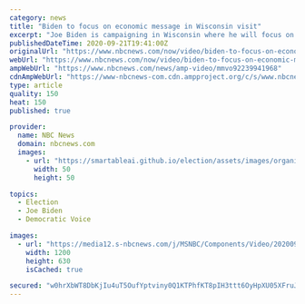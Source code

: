 ```yaml
---
category: news
title: "Biden to focus on economic message in Wisconsin visit"
excerpt: "Joe Biden is campaigning in Wisconsin where he will focus on his economic message and the coronavirus death toll. The trip comes on the heels of a new NBC News/Wall Street Journal poll, which showed Biden with an eight point lead over President Trump."
publishedDateTime: 2020-09-21T19:41:00Z
originalUrl: "https://www.nbcnews.com/now/video/biden-to-focus-on-economic-message-in-wisconsin-visit-92239941968"
webUrl: "https://www.nbcnews.com/now/video/biden-to-focus-on-economic-message-in-wisconsin-visit-92239941968"
ampWebUrl: "https://www.nbcnews.com/news/amp-video/mmvo92239941968"
cdnAmpWebUrl: "https://www-nbcnews-com.cdn.ampproject.org/c/s/www.nbcnews.com/news/amp-video/mmvo92239941968"
type: article
quality: 150
heat: 150
published: true

provider:
  name: NBC News
  domain: nbcnews.com
  images:
    - url: "https://smartableai.github.io/election/assets/images/organizations/nbcnews.com-50x50.jpg"
      width: 50
      height: 50

topics:
  - Election
  - Joe Biden
  - Democratic Voice

images:
  - url: "https://media12.s-nbcnews.com/j/MSNBC/Components/Video/202009/ott_now_biden_wi_200921_1920x1080.nbcnews-fp-1200-630.jpg"
    width: 1200
    height: 630
    isCached: true

secured: "w0hrXbWT8DbKjIu4uT5OufYptviny0Q1KTPhfKT8pIH3ttt6OyHpXU05XFruJHN7guTJ5BbnPD2oYc6bC4+EI4WwXTM+utmWZCrkg4B+usA4jk7nmjh54UeR64Cz79Fzgh2lASwjsBR7azDbLq9KOthWaHPQ+c6gclaYJkZQ64rrL6uY2jD+tdMm23PX3o1y2qb0uypseEvcOU1DNIqPpQB9HL0vigSwR9ijpjlPlaoi8cIe6AzOimoJrI5IXTMjCnPbV6U0svenymH8uldTzzlxs8vwrsJ6PiRAEj+lxciuwERf056H0oIORNyPCkAJ9/oa4/aI6Sp3YQSy8Wuq0w78Q1nyWXNV6ohzFRuOXP4=;9mIuCyhj4PIx6w6/9hnE4Q=="
---
```


